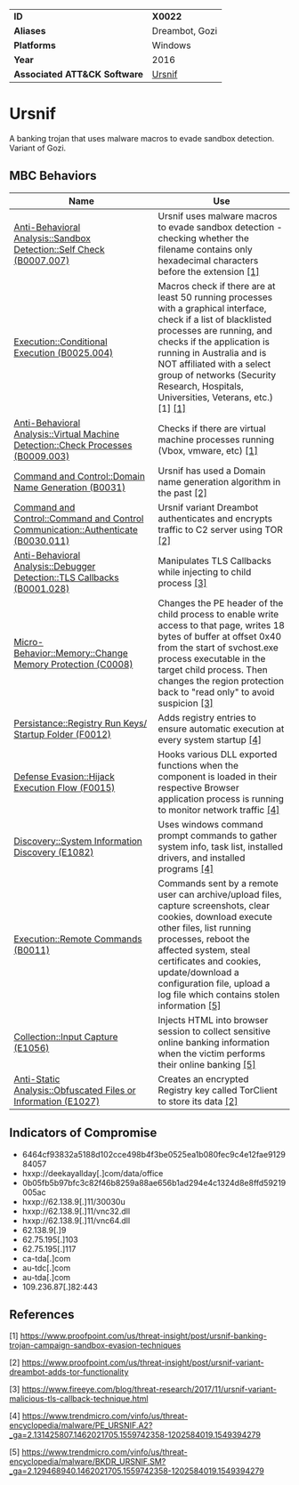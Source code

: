 |||
|---|---|
|**ID**|**X0022**|
|**Aliases**|Dreambot, Gozi|
|**Platforms**|Windows|
|**Year**|2016|
|**Associated ATT&CK Software**|[Ursnif](https://attack.mitre.org/software/S0386/)|


Ursnif
======
A banking trojan that uses malware macros to evade sandbox detection. Variant of Gozi.

MBC Behaviors
---------
|Name|Use|
|---|---|
|[Anti-Behavioral Analysis::Sandbox Detection::Self Check (B0007.007)](../anti-behavioral-analysis/sandbox-detection.md)|Ursnif uses malware macros to evade sandbox detection - checking whether the filename contains only hexadecimal characters before the extension  [[1]](#1)|
|[Execution::Conditional Execution (B0025.004)](../execution/conditional-execution.md)|Macros check if there are at least 50 running processes with a graphical interface, check if a list of blacklisted processes are running, and checks if the application is running in Australia and is NOT affiliated with a select group of networks (Security Research, Hospitals, Universities, Veterans, etc.) [1] [[1]](#1)|
|[Anti-Behavioral Analysis::Virtual Machine Detection::Check Processes (B0009.003)](../anti-behavioral-analysis/virtual-machine-detection.md)|Checks if there are virtual machine processes running (Vbox, vmware, etc) [[1]](#1)|
|[Command and Control::Domain Name Generation (B0031)](../command-and-control/domain-name-generation.md)|Ursnif has used a Domain name generation algorithm in the past [[2]](#2)|
|[Command and Control::Command and Control Communication::Authenticate (B0030.011)](../command-and-control/c2-communication.md)|Ursnif variant Dreambot authenticates and encrypts traffic to C2 server using TOR [[2]](#2)|
|[Anti-Behavioral Analysis::Debugger Detection::TLS Callbacks (B0001.028)](../anti-behavioral-analysis/debugger-detection.md)|Manipulates TLS Callbacks while injecting to child process [[3]](#3)|
|[Micro-Behavior::Memory::Change Memory Protection (C0008)](../micro-behaviors/memory/change-memory-protection.md)|Changes the PE header of the child process to enable write access to that page, writes 18 bytes of buffer at offset 0x40 from the start of svchost.exe process executable in the target child process. Then changes the region protection back to "read only" to avoid suspicion  [[3]](#3)|
|[Persistance::Registry Run Keys/ Startup Folder (F0012)](../persistence/registry-run-keys-startup-folder.md)|Adds registry entries to ensure automatic execution at every system startup  [[4]](#4)|
|[Defense Evasion::Hijack Execution Flow (F0015)](../defense-evasion/hijack-execution-flow.md)|Hooks various DLL exported functions when the component is loaded in their respective Browser application process is running to monitor network traffic [[4]](#4)|
|[Discovery::System Information Discovery (E1082)](../discovery/system-information-discovery.md)|Uses windows command prompt commands to gather system info, task list, installed drivers, and installed programs  [[4]](#4)|
|[Execution::Remote Commands (B0011)](../execution/remote-commands.md)|Commands sent by a remote user can archive/upload files, capture screenshots, clear cookies, download execute other files, list running processes, reboot the affected system, steal certificates and cookies, update/download a configuration file, upload a log file which contains stolen information  [[5]](#5)|
|[Collection::Input Capture (E1056)](../collection/input-capture.md)|Injects HTML into browser session to collect sensitive online banking information when the victim performs their online banking  [[5]](#5)|
|[Anti-Static Analysis::Obfuscated Files or Information (E1027)](../anti-static-analysis/executable-code-obfuscation.md)|Creates an encrypted Registry key called TorClient to store its data [[2]](#2)|

Indicators of Compromise
------------------------
- 6464cf93832a5188d102cce498b4f3be0525ea1b080fec9c4e12fae912984057
- hxxp://deekayallday[.]com/data/office
- 0b05fb5b97bfc3c82f46b8259a88ae656b1ad294e4c1324d8e8ffd59219005ac
- hxxp://62.138.9[.]11/30030u
- hxxp://62.138.9[.]11/vnc32.dll
- hxxp://62.138.9[.]11/vnc64.dll
- 62.138.9[.]9
- 62.75.195[.]103
- 62.75.195[.]117
- ca-tda[.]com
- au-tdc[.]com
- au-tda[.]com
- 109.236.87[.]82:443


References
----------
<a name="1">[1]</a> https://www.proofpoint.com/us/threat-insight/post/ursnif-banking-trojan-campaign-sandbox-evasion-techniques

<a name="2">[2]</a> https://www.proofpoint.com/us/threat-insight/post/ursnif-variant-dreambot-adds-tor-functionality

<a name="3">[3]</a> https://www.fireeye.com/blog/threat-research/2017/11/ursnif-variant-malicious-tls-callback-technique.html

<a name="4">[4]</a> https://www.trendmicro.com/vinfo/us/threat-encyclopedia/malware/PE_URSNIF.A2?_ga=2.131425807.1462021705.1559742358-1202584019.1549394279

<a name="5">[5]</a> https://www.trendmicro.com/vinfo/us/threat-encyclopedia/malware/BKDR_URSNIF.SM?_ga=2.129468940.1462021705.1559742358-1202584019.1549394279
